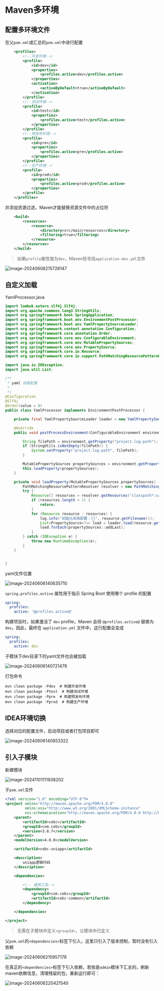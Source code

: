 # Maven多环境

## 配置多环境文件

在父`pom.xml`或汇总的`pom.xml`中进行配置

```xml
    <profiles>
        <!--开发环境-->
        <profile>
            <id>dev</id>
            <properties>
                <profiles.active>dev</profiles.active>
            </properties>
            <activation>
                <activeByDefault>true</activeByDefault>
            </activation>
        </profile>
        <!--测试环境-->
        <profile>
            <id>test</id>
            <properties>
                <profiles.active>test</profiles.active>
            </properties>
        </profile>
        <!--预发布环境-->
        <profile>
            <id>pre</id>
            <properties>
                <profiles.active>pre</profiles.active>
            </properties>
        </profile>
        <!--生产环境-->
        <profile>
            <id>prod</id>
            <properties>
                <profiles.active>prod</profiles.active>
            </properties>
        </profile>
    </profiles>
```

并添加资源过滤，Maven才能替换资源文件中的占位符

```xml
    <build>
        <resources>
            <resource>
                <directory>src/main/resources</directory>
                <filtering>true</filtering>
            </resource>
        </resources>
    </build>
```

> 如果`profile`属性值为`dev`，Maven将寻找`application-dev.yml`文件

![image-20240608215728147](img/Maven多环境/image-20240608215728147.png)

## 自定义加载

YamlProcessor.java

```java
import lombok.extern.slf4j.Slf4j;
import org.apache.commons.lang3.StringUtils;
import org.springframework.boot.SpringApplication;
import org.springframework.boot.env.EnvironmentPostProcessor;
import org.springframework.boot.env.YamlPropertySourceLoader;
import org.springframework.context.annotation.Configuration;
import org.springframework.core.annotation.Order;
import org.springframework.core.env.ConfigurableEnvironment;
import org.springframework.core.env.MutablePropertySources;
import org.springframework.core.env.PropertySource;
import org.springframework.core.io.Resource;
import org.springframework.core.io.support.PathMatchingResourcePatternResolver;

import java.io.IOException;
import java.util.List;

/**
 * yaml 读取配置
 *
 */
@Configuration
@Slf4j
@Order(value = 0)
public class YamlProcessor implements EnvironmentPostProcessor {

    private final YamlPropertySourceLoader loader = new YamlPropertySourceLoader();

    @Override
    public void postProcessEnvironment(ConfigurableEnvironment environment, SpringApplication application) {

        String filePath = environment.getProperty("project.log-path");
        if (StringUtils.isNotEmpty(filePath)) {
            System.setProperty("project.log-path", filePath);
        }

        MutablePropertySources propertySources = environment.getPropertySources();
        this.loadProperty(propertySources);
    }

    private void loadProperty(MutablePropertySources propertySources) {
        PathMatchingResourcePatternResolver resolver = new PathMatchingResourcePatternResolver();
        try {
            Resource[] resources = resolver.getResources("classpath*:sa-*.yaml");
            if (resources.length < 1) {
                return;
            }
            for (Resource resource : resources) {
                log.info("初始化系统配置：{}", resource.getFilename());
                List<PropertySource<?>> load = loader.load(resource.getFilename(), resource);
                load.forEach(propertySources::addLast);
            }
        } catch (IOException e) {
            throw new RuntimeException(e);
        }
    }


}
```

yaml文件位置

![image-20240606140635710](img/Maven多环境/image-20240606140635710.png)

`spring.profiles.active` 属性用于指示 Spring Boot 使用哪个 profile 的配置

```yaml
spring:
  profiles:
    active: '@profiles.active@'
```

构建项目时，如果激活了 `dev` profile，Maven 会将 `@profiles.active@` 替换为 `dev`。因此，最终在 `application.yml` 文件中，这行配置会变成

```yaml
spring:
  profiles:
    active: dev
```

子模块下dev目录下的yaml文件也会被加载

![image-20240606140721479](img/Maven多环境/image-20240606140721479.png)

打包命令

```
mvn clean package -Pdev  # 构建开发环境
mvn clean package -Ptest  # 构建测试环境
mvn clean package -Ppre  # 构建预发布环境
mvn clean package -Pprod  # 构建生产环境
```

## IDEA环境切换

选择对应的配置文件，启动项目或者打包项目即可

![image-20240606140853322](img/Maven多环境/image-20240606140853322.png)

## 引入子模块

新建模块

![image-20241101111938202](img/Maven多环境/image-20241101111938202.png)

子`pom.xml`文件

```xml
<?xml version="1.0" encoding="UTF-8"?>
<project xmlns="http://maven.apache.org/POM/4.0.0"
         xmlns:xsi="http://www.w3.org/2001/XMLSchema-instance"
         xsi:schemaLocation="http://maven.apache.org/POM/4.0.0 http://maven.apache.org/xsd/maven-4.0.0.xsd">
    <parent>
        <artifactId>cebc</artifactId>
        <groupId>com.cebc</groupId>
        <version>3.8.7</version>
    </parent>
    <modelVersion>4.0.0</modelVersion>

    <artifactId>cebc-uniapp</artifactId>

    <description>
        uniapp逻辑代码
    </description>

    <dependencies>

        <!-- 通用工具-->
        <dependency>
            <groupId>com.cebc</groupId>
            <artifactId>cebc-common</artifactId>
        </dependency>

    </dependencies>

</project>
```

> 无需在子模块中定义`<groupId>`，父模块中已定义

父`pom.xml`的`<dependencies>`标签下引入，这里只引入了版本控制，暂时没有引入依赖

![image-20240606215957178](img/Maven多环境/image-20240606215957178.png)



在真正的`<dependencies>`标签下引入依赖，若依是`admin`模块下汇总的，刷新maven依赖信息，清理残留的包，重新运行即可：

![image-20240606220421540](img/Maven多环境/image-20240606220421540.png)